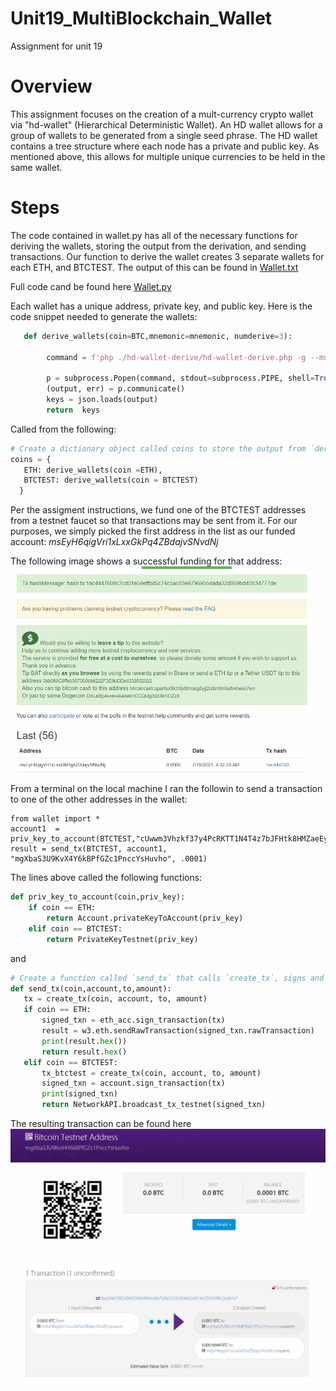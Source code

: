 # Unit19_MultiBlockchain_Wallet
Assignment for unit 19

# Overview
This assignment focuses on the creation of a mult-currency crypto wallet via "hd-wallet" (Hierarchical Deterministic Wallet). An HD wallet allows for a group of wallets to be generated from a single seed phrase.  The HD wallet contains a tree structure where each node has a private and public key. As mentioned above, this allows for multiple unique currencies to be held in the same wallet.

# Steps
The code contained in wallet.py has all of the necessary functions for deriving the wallets, storing the output from the derivation, and sending transactions.
Our function to derive the wallet creates 3 separate wallets for each ETH, and BTCTEST.  The output of this can be found in [Wallet.txt](https://github.com/msvt37/Unit19_MultiBlockchain_Wallet/blob/55d9fdaccde091a5a051d1acf907fb0dd7b07e18/wallet.txt)  

Full code cand be found here [Wallet.py](https://github.com/msvt37/Unit19_MultiBlockchain_Wallet/blob/4b54350e6c1cba344cd609194e3d2dfe54b53ad3/wallet.py)

Each wallet has a unique address, private key, and public key.
Here is the code snippet needed to generate the wallets:

```Python
   def derive_wallets(coin=BTC,mnemonic=mnemonic, numderive=3):
   
        command = f'php ./hd-wallet-derive/hd-wallet-derive.php -g --mnemonic="{mnemonic}" --numderive={numderive} --coin="{coin}" --format=json' 
    
        p = subprocess.Popen(command, stdout=subprocess.PIPE, shell=True)
        (output, err) = p.communicate()
        keys = json.loads(output)
        return  keys
  ```

Called from the following:
```Python
# Create a dictionary object called coins to store the output from `derive_wallets`.
coins = {
   ETH: derive_wallets(coin =ETH),
   BTCTEST: derive_wallets(coin = BTCTEST)
  }
```
Per the assigment instructions, we fund one of the BTCTEST addresses from a testnet faucet so that transactions may be sent from it.  For our purposes, we simply picked the first address in the list as our funded account: *msEyH6qigVri1xLxxGkPq4ZBdajvSNvdNj*  

The following image shows a successful funding for that address:
![Funded](https://github.com/msvt37/Unit19_MultiBlockchain_Wallet/blob/04ec129ede62421681c0f5b3445b9ff0e6d84dbb/1stTransaction.PNG)

From a terminal on the local machine I ran the followin to send a transaction to one of the other addresses in the wallet:
```
from wallet import *
account1  = priv_key_to_account(BTCTEST,"cUwwm3Vhzkf37y4PcRKTT1N4T4z7bJFHtk8HMZaeEyrG2RgmzoPP")
result = send_tx(BTCTEST, account1, "mgXbaS3U9KvX4Y6kBPfGZc1PnccYsHuvho", .0001)
```
The lines above called the following functions:
```Python
def priv_key_to_account(coin,priv_key):
    if coin == ETH:
        return Account.privateKeyToAccount(priv_key)
    elif coin == BTCTEST:
        return PrivateKeyTestnet(priv_key)
 ```
 and
 ```Python
 # Create a function called `send_tx` that calls `create_tx`, signs and sends the transaction.
def send_tx(coin,account,to,amount):
    tx = create_tx(coin, account, to, amount)
    if coin == ETH:
        signed_txn = eth_acc.sign_transaction(tx)
        result = w3.eth.sendRawTransaction(signed_txn.rawTransaction)
        print(result.hex())
        return result.hex()
    elif coin == BTCTEST:
        tx_btctest = create_tx(coin, account, to, amount)
        signed_txn = account.sign_transaction(tx)
        print(signed_txn)
        return NetworkAPI.broadcast_tx_testnet(signed_txn)
```
The resulting transaction can be found here
![Transaction](https://github.com/msvt37/Unit19_MultiBlockchain_Wallet/blob/404024f0dea1352591bcb4258c4e64525917cd00/2ndTransaction.PNG)
